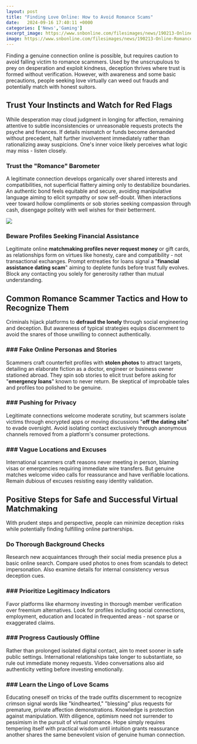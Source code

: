 ```yaml
---
layout: post
title: "Finding Love Online: How to Avoid Romance Scams"
date:   2024-09-16 17:40:11 +0000
categories: ['News','Gaming']
excerpt_image: https://www.snbonline.com/filesimages/news/190213-Online-Romance-Scams/Online-Romance-Sings-of-Scam.png
image: https://www.snbonline.com/filesimages/news/190213-Online-Romance-Scams/Online-Romance-Sings-of-Scam.png
---
```


Finding a genuine connection online is possible, but requires caution to avoid falling victim to romance scammers. Used by the unscrupulous to prey on desperation and exploit kindness, deception thrives where trust is formed without verification. However, with awareness and some basic precautions, people seeking love virtually can weed out frauds and potentially match with honest suitors.
## Trust Your Instincts and Watch for Red Flags
While desperation may cloud judgment in longing for affection, remaining attentive to subtle inconsistencies or unreasonable requests protects the psyche and finances. If details mismatch or funds become demanded without precedent, halt further involvement immediately rather than rationalizing away suspicions. One's inner voice likely perceives what logic may miss - listen closely.
### Trust the "Romance" Barometer 
A legitimate connection develops organically over shared interests and compatibilities, not superficial flattery aiming only to destabilize boundaries. An authentic bond feels equitable and secure, avoiding manipulative language aiming to elicit sympathy or sow self-doubt. When interactions veer toward hollow compliments or sob stories seeking compassion through cash, disengage politely with well wishes for their betterment.

![](https://www.fcc.gov/sites/default/files/romancescams.png)
### Beware Profiles Seeking Financial Assistance
Legitimate online **matchmaking profiles never request money** or gift cards, as relationships form on virtues like honesty, care and compatibility - not transactional exchanges. Prompt entreaties for loans signal a "**financial assistance dating scam**" aiming to deplete funds before trust fully evolves. Block any contacting you solely for generosity rather than mutual understanding.
## Common Romance Scammer Tactics and How to Recognize Them 
Criminals hijack platforms to **defraud the lonely** through social engineering and deception. But awareness of typical strategies equips discernment to avoid the snares of those unwilling to connect authentically.
### ### Fake Online Personas and Stories 
Scammers craft counterfeit profiles with **stolen photos** to attract targets, detailing an elaborate fiction as a doctor, engineer or business owner stationed abroad. They spin sob stories to elicit trust before asking for "**emergency loans**" known to never return. Be skeptical of improbable tales and profiles too polished to be genuine. 
### ### Pushing for Privacy 
Legitimate connections welcome moderate scrutiny, but scammers isolate victims through encrypted apps or moving discussions "**off the dating site**" to evade oversight. Avoid isolating contact exclusively through anonymous channels removed from a platform's consumer protections.
### ### Vague Locations and Excuses 
International scammers craft reasons never meeting in person, blaming visas or emergencies requiring immediate wire transfers. But genuine matches welcome video calls for reassurance and have verifiable locations. Remain dubious of excuses resisting easy identity validation. 
## Positive Steps for Safe and Successful Virtual Matchmaking
With prudent steps and perspective, people can minimize deception risks while potentially finding fulfilling online partnerships.
### Do Thorough Background Checks 
Research new acquaintances through their social media presence plus a basic online search. Compare used photos to ones from scandals to detect impersonation. Also examine details for internal consistency versus deception cues. 
### ### Prioritize Legitimacy Indicators
Favor platforms like eharmony investing in thorough member verification over freemium alternatives. Look for profiles including social connections, employment, education and located in frequented areas - not sparse or exaggerated claims. 
### ### Progress Cautiously Offline 
Rather than prolonged isolated digital contact, aim to meet sooner in safe public settings. International relationships take longer to substantiate, so rule out immediate money requests. Video conversations also aid authenticity vetting before investing emotionally.  
### ### Learn the Lingo of Love Scams 
Educating oneself on tricks of the trade outfits discernment to recognize crimson signal words like "kindhearted," "blessing" plus requests for premature, private affection demonstrations. Knowledge is protection against manipulation.
With diligence, optimism need not surrender to pessimism in the pursuit of virtual romance. Hope simply requires tempering itself with practical wisdom until intuition grants reassurance another shares the same benevolent vision of genuine human connection.